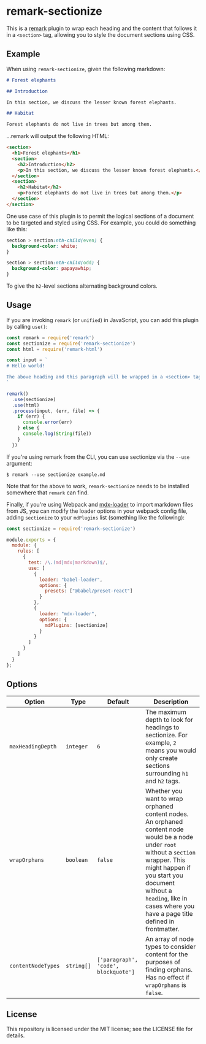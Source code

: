 # remark-sectionize

This is a [remark](https://github.com/remarkjs/remark) plugin to wrap each
heading and the content that follows it in a `<section>` tag, allowing you to
style the document sections using CSS.

## Example

When using `remark-sectionize`, given the following markdown:

```md
# Forest elephants

## Introduction

In this section, we discuss the lesser known forest elephants.

## Habitat

Forest elephants do not live in trees but among them.
```

...remark will output the following HTML:

```html
<section>
  <h1>Forest elephants</h1>
  <section>
    <h2>Introduction</h2>
    <p>In this section, we discuss the lesser known forest elephants.</p>
  </section>
  <section>
    <h2>Habitat</h2>
    <p>Forest elephants do not live in trees but among them.</p>
  </section>
</section>
```

One use case of this plugin is to permit the logical sections of a document to
be targeted and styled using CSS. For example, you could do something like
this:

```css
section > section:nth-child(even) {
  background-color: white;
}

section > section:nth-child(odd) {
  background-color: papayawhip;
}
```

To give the `h2`-level sections alternating background colors.

## Usage

If you are invoking `remark` (or `unified`) in JavaScript, you can add this
plugin by calling `use()`:

```js
const remark = require('remark')
const sectionize = require('remark-sectionize')
const html = require('remark-html')

const input = `
# Hello world!

The above heading and this paragraph will be wrapped in a <section> tag.
`

remark()
  .use(sectionize)
  .use(html)
  .process(input, (err, file) => {
    if (err) {
      console.error(err)
    } else {
      console.log(String(file))
    }
  })
```

If you're using remark from the CLI, you can use sectionize via the `--use`
argument:

```
$ remark --use sectionize example.md
```

Note that for the above to work, `remark-sectionize` needs to be installed
somewhere that `remark` can find.

Finally, if you're using Webpack and
[mdx-loader](https://www.npmjs.com/package/mdx-loader) to import markdown files
from JS, you can modify the loader options in your webpack config file, adding
`sectionize` to your `mdPlugins` list (something like the following):

```js
const sectionize = require('remark-sectionize')

module.exports = {
  module: {
    rules: [
      {
        test: /\.(md|mdx|markdown)$/,
        use: [
          {
            loader: "babel-loader",
            options: {
              presets: ["@babel/preset-react"]
            }
          },
          {
            loader: "mdx-loader",
            options: {
              mdPlugins: [sectionize]
            }
          }
        ]
      }
    ]
  }
};
```

## Options

| Option | Type | Default | Description |
| -------|------|---------|-------------|
| `maxHeadingDepth` | `integer` | `6` | The maximum depth to look for headings to sectionize. For example, `2` means you would only create sections surrounding `h1` and `h2` tags. |
| `wrapOrphans` | `boolean` | `false` | Whether you want to wrap orphaned content nodes. An orphaned content node would be a node under `root` without a `section` wrapper. This might happen if you start you document without a `heading`, like in cases where you have a page title defined in frontmatter.
| `contentNodeTypes` | `string[]` | `['paragraph', 'code', blockquote']` | An array of node types to consider content for the purposes of finding orphans. Has no effect if `wrapOrphans` is `false`.

## License

This repository is licensed under the MIT license; see the LICENSE file for details.
